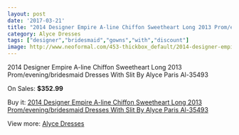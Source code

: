 ```yaml
---
layout: post
date: '2017-03-21'
title: "2014 Designer Empire A-line Chiffon Sweetheart Long 2013 Prom/evening/bridesmaid Dresses With Slit By Alyce Paris Al-35493"
category: Alyce Dresses
tags: ["designer","bridesmaid","gowns","with","discount"]
image: http://www.neoformal.com/453-thickbox_default/2014-designer-empire-a-line-chiffon-sweetheart-long-2013-prom-evening-bridesmaid-dresses-with-slit-by-alyce-paris-al-35493.jpg
---
```

2014 Designer Empire A-line Chiffon Sweetheart Long 2013 Prom/evening/bridesmaid Dresses With Slit By Alyce Paris Al-35493

On Sales: **$352.99**
<a href="https://www.neoformal.com/en/alyce-dresses/161-2014-designer-empire-a-line-chiffon-sweetheart-long-2013-prom-evening-bridesmaid-dresses-with-slit-by-alyce-paris-al-35493.html"><amp-img layout="responsive" width="600" height="600" src="//www.neoformal.com/453-thickbox_default/2014-designer-empire-a-line-chiffon-sweetheart-long-2013-prom-evening-bridesmaid-dresses-with-slit-by-alyce-paris-al-35493.jpg" alt="2014 Designer Empire A-line Chiffon Sweetheart Long 2013 Prom/evening/bridesmaid Dresses With Slit By Alyce Paris Al-35493 0" /></a>
<a href="https://www.neoformal.com/en/alyce-dresses/161-2014-designer-empire-a-line-chiffon-sweetheart-long-2013-prom-evening-bridesmaid-dresses-with-slit-by-alyce-paris-al-35493.html"><amp-img layout="responsive" width="600" height="600" src="//www.neoformal.com/454-thickbox_default/2014-designer-empire-a-line-chiffon-sweetheart-long-2013-prom-evening-bridesmaid-dresses-with-slit-by-alyce-paris-al-35493.jpg" alt="2014 Designer Empire A-line Chiffon Sweetheart Long 2013 Prom/evening/bridesmaid Dresses With Slit By Alyce Paris Al-35493 1" /></a>
<a href="https://www.neoformal.com/en/alyce-dresses/161-2014-designer-empire-a-line-chiffon-sweetheart-long-2013-prom-evening-bridesmaid-dresses-with-slit-by-alyce-paris-al-35493.html"><amp-img layout="responsive" width="600" height="600" src="//www.neoformal.com/455-thickbox_default/2014-designer-empire-a-line-chiffon-sweetheart-long-2013-prom-evening-bridesmaid-dresses-with-slit-by-alyce-paris-al-35493.jpg" alt="2014 Designer Empire A-line Chiffon Sweetheart Long 2013 Prom/evening/bridesmaid Dresses With Slit By Alyce Paris Al-35493 2" /></a>
<a href="https://www.neoformal.com/en/alyce-dresses/161-2014-designer-empire-a-line-chiffon-sweetheart-long-2013-prom-evening-bridesmaid-dresses-with-slit-by-alyce-paris-al-35493.html"><amp-img layout="responsive" width="600" height="600" src="//www.neoformal.com/456-thickbox_default/2014-designer-empire-a-line-chiffon-sweetheart-long-2013-prom-evening-bridesmaid-dresses-with-slit-by-alyce-paris-al-35493.jpg" alt="2014 Designer Empire A-line Chiffon Sweetheart Long 2013 Prom/evening/bridesmaid Dresses With Slit By Alyce Paris Al-35493 3" /></a>

Buy it: [2014 Designer Empire A-line Chiffon Sweetheart Long 2013 Prom/evening/bridesmaid Dresses With Slit By Alyce Paris Al-35493](https://www.neoformal.com/en/alyce-dresses/161-2014-designer-empire-a-line-chiffon-sweetheart-long-2013-prom-evening-bridesmaid-dresses-with-slit-by-alyce-paris-al-35493.html "2014 Designer Empire A-line Chiffon Sweetheart Long 2013 Prom/evening/bridesmaid Dresses With Slit By Alyce Paris Al-35493")

View more: [Alyce Dresses](https://www.neoformal.com/en/3-alyce-dresses "Alyce Dresses")